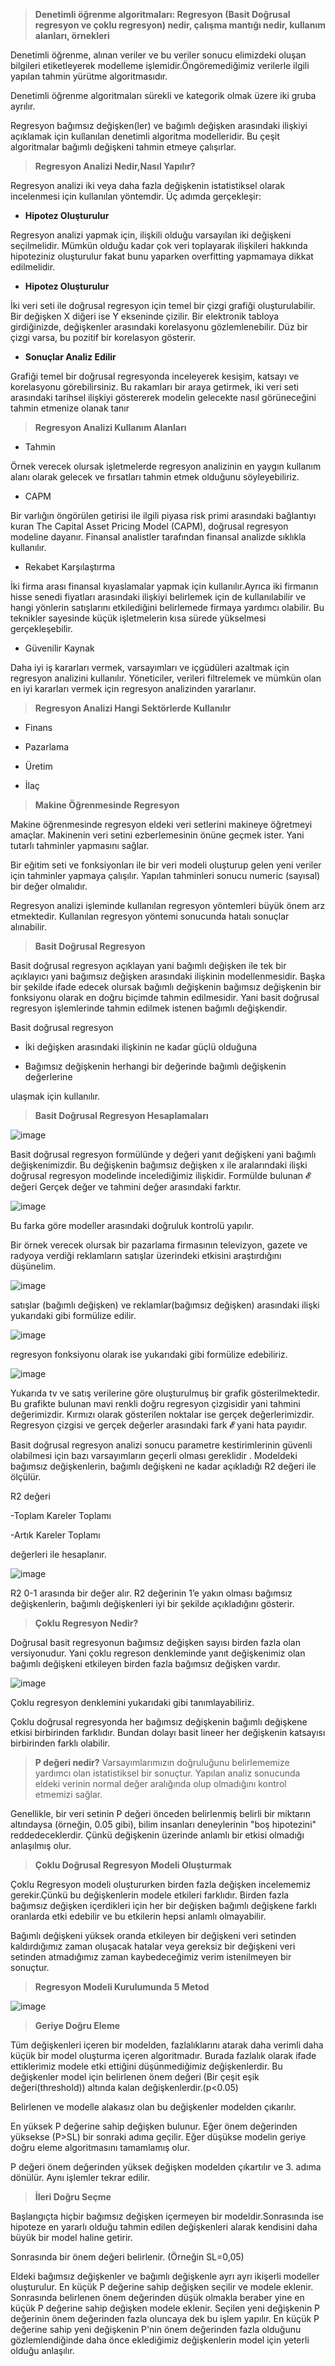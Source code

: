>**Denetimli öğrenme algoritmaları: Regresyon (Basit Doğrusal regresyon ve çoklu regresyon) nedir, çalışma mantığı nedir, kullanım alanları, örnekleri**

Denetimli öğrenme, alınan veriler ve bu veriler sonucu elimizdeki oluşan bilgileri etiketleyerek modelleme işlemidir.Öngöremediğimiz verilerle ilgili yapılan tahmin yürütme algoritmasıdır. 

Denetimli öğrenme algoritmaları sürekli ve kategorik olmak üzere iki gruba ayrılır.

Regresyon bağımsız değişken(ler) ve bağımlı değişken arasındaki ilişkiyi açıklamak için kullanılan denetimli algoritma modelleridir. Bu çeşit algoritmalar bağımlı değişkeni tahmin etmeye çalışırlar.

>**Regresyon Analizi Nedir,Nasıl Yapılır?**

Regresyon analizi iki veya daha fazla değişkenin istatistiksel olarak incelenmesi için kullanılan yöntemdir. Üç adımda gerçekleşir:

- **Hipotez Oluşturulur**

Regresyon analizi yapmak için, ilişkili olduğu varsayılan iki değişkeni seçilmelidir. Mümkün olduğu kadar çok veri toplayarak ilişkileri hakkında hipoteziniz oluşturulur fakat bunu yaparken overfitting yapmamaya dikkat edilmelidir.

- **Hipotez Oluşturulur**

İki veri seti ile doğrusal regresyon için temel bir çizgi grafiği oluşturulabilir. Bir değişken X diğeri ise Y ekseninde çizilir. Bir elektronik tabloya girdiğinizde, değişkenler arasındaki korelasyonu gözlemlenebilir. Düz bir çizgi varsa, bu pozitif bir korelasyon gösterir.

- **Sonuçlar Analiz Edilir**

Grafiği temel bir doğrusal regresyonda inceleyerek kesişim, katsayı ve korelasyonu görebilirsiniz. Bu rakamları bir araya getirmek, iki veri seti arasındaki tarihsel ilişkiyi göstererek modelin gelecekte nasıl görüneceğini tahmin etmenize olanak tanır

>**Regresyon Analizi Kullanım Alanları**

- Tahmin

Örnek verecek olursak işletmelerde regresyon analizinin en yaygın kullanım alanı olarak gelecek ve fırsatları tahmin etmek olduğunu söyleyebiliriz.

- CAPM

Bir varlığın öngörülen getirisi ile ilgili piyasa risk primi arasındaki bağlantıyı kuran The Capital Asset Pricing Model (CAPM), doğrusal regresyon modeline dayanır. Finansal analistler tarafından finansal analizde sıklıkla kullanılır.

- Rekabet Karşılaştırma

İki firma arası finansal kıyaslamalar yapmak için kullanılır.Ayrıca iki firmanın hisse senedi fiyatları arasındaki ilişkiyi belirlemek için de kullanılabilir ve hangi yönlerin satışlarını etkilediğini belirlemede firmaya yardımcı olabilir. Bu teknikler sayesinde küçük işletmelerin kısa sürede yükselmesi gerçekleşebilir.

- Güvenilir Kaynak

Daha iyi iş kararları vermek, varsayımları ve içgüdüleri azaltmak için regresyon analizini kullanılır. Yöneticiler, verileri filtrelemek ve mümkün olan en iyi kararları vermek için regresyon analizinden yararlanır.

>**Regresyon Analizi Hangi Sektörlerde Kullanılır**

- Finans

- Pazarlama

- Üretim

- İlaç

>**Makine Öğrenmesinde Regresyon** 


Makine öğrenmesinde regresyon eldeki veri setlerini makineye öğretmeyi amaçlar. Makinenin veri setini ezberlemesinin önüne geçmek ister. Yani tutarlı tahminler yapmasını sağlar.

Bir eğitim seti ve fonksiyonları ile bir veri modeli oluşturup gelen yeni veriler için tahminler yapmaya çalışılır. Yapılan tahminleri sonucu numeric (sayısal) bir değer olmalıdır.

Regresyon analizi işleminde kullanılan regresyon yöntemleri büyük önem arz etmektedir. Kullanılan regresyon yöntemi sonucunda hatalı sonuçlar alınabilir.


>**Basit Doğrusal Regresyon**


Basit doğrusal regresyon açıklayan yani bağımlı değişken ile tek bir açıklayıcı yani bağımsız değişken arasındaki ilişkinin modellenmesidir. Başka bir şekilde ifade edecek olursak bağımlı değişkenin bağımsız değişkenin bir fonksiyonu olarak en doğru biçimde tahmin edilmesidir. Yani basit doğrusal regresyon işlemlerinde tahmin edilmek istenen bağımlı değişkendir.

Basit doğrusal regresyon

- İki değişken arasındaki ilişkinin ne kadar güçlü olduğuna

- Bağımsız değişkenin herhangi bir değerinde bağımlı değişkenin değerlerine

ulaşmak için kullanılır.

>**Basit Doğrusal Regresyon Hesaplamaları**

![image](https://user-images.githubusercontent.com/73705686/197873049-8a96866e-e1ad-43fa-9d09-492f2ac355c9.png)

Basit doğrusal regresyon formülünde y değeri yanıt değişkeni yani bağımlı değişkenimizdir. Bu değişkenin bağımsız değişken x ile aralarındaki ilişki doğrusal regresyon modelinde incelediğimiz ilişkidir.
Formülde bulunan 𝓔 değeri Gerçek değer ve tahmini değer arasındaki farktır.

![image](https://user-images.githubusercontent.com/73705686/197874374-6e7b297b-c982-4313-8879-75f79510e1ee.png)

Bu farka göre modeller arasındaki doğruluk kontrolü yapılır.

Bir örnek verecek olursak bir pazarlama firmasının televizyon, gazete ve radyoya verdiği reklamların satışlar üzerindeki etkisini araştırdığını düşünelim.

![image](https://user-images.githubusercontent.com/73705686/197875886-902fd1d3-1d14-49f8-b007-b2f492f9af3f.png)


satışlar (bağımlı değişken) ve reklamlar(bağımsız değişken) arasındaki ilişki yukarıdaki gibi formülize edilir.


![image](https://user-images.githubusercontent.com/73705686/197875227-bb8ecd57-abae-4760-a0e1-459a1be3a6cd.png)


regresyon fonksiyonu olarak ise yukarıdaki gibi formülize edebiliriz.

![image](https://user-images.githubusercontent.com/73705686/197875988-4a268731-f071-4790-a600-f5f009c2c683.png)


Yukarıda tv ve satış verilerine göre oluşturulmuş bir grafik gösterilmektedir. Bu grafikte bulunan mavi renkli doğru regresyon çizgisidir yani tahmini değerimizdir. Kırmızı olarak gösterilen noktalar ise gerçek değerlerimizdir. Regresyon çizgisi ve gerçek değerler arasındaki fark 𝓔 yani hata payıdır.

Basit doğrusal regresyon analizi sonucu parametre kestirimlerinin güvenli olabilmesi için bazı varsayımların geçerli olması gereklidir .
Modeldeki bağımsız değişkenlerin, bağımlı değişkeni ne kadar açıkladığı R2 değeri ile ölçülür.

R2 değeri 

-Toplam Kareler Toplamı

-Artık Kareler Toplamı

değerleri ile hesaplanır.

![image](https://user-images.githubusercontent.com/73705686/197877258-01c1c364-18ac-4284-ae39-a40e373de3be.png)


R2  0-1 arasında bir değer alır. R2 değerinin 1’e yakın olması bağımsız değişkenlerin, bağımlı değişkenleri iyi bir şekilde açıkladığını gösterir.

>**Çoklu Regresyon Nedir?**

Doğrusal basit regresyonun bağımsız değişken sayısı birden fazla olan versiyonudur. Yani çoklu regreson denkleminde yanıt değişkenimiz olan bağımlı değişkeni etkileyen birden fazla bağımsız değişken vardır.

![image](https://user-images.githubusercontent.com/73705686/198046006-37d7e82f-0e39-4614-8e27-fc66a84b1306.png)

Çoklu regresyon denklemini yukarıdaki gibi tanımlayabiliriz.

Çoklu doğrusal regresyonda her bağımsız değişkenin bağımlı değişkene etkisi birbirinden farklıdır. Bundan dolayı basit lineer her değişkenin katsayısı birbirinden farklı olabilir. 

>**P değeri nedir?**
Varsayımlarımızın doğruluğunu belirlememize yardımcı olan istatistiksel bir sonuçtur. Yapılan analiz sonucunda eldeki verinin normal değer aralığında olup olmadığını kontrol etmemizi sağlar.

Genellikle, bir veri setinin P değeri önceden belirlenmiş belirli bir miktarın altındaysa (örneğin, 0.05 gibi), bilim insanları deneylerinin "boş hipotezini" reddedeceklerdir. Çünkü değişkenin üzerinde anlamlı bir etkisi olmadığı anlaşılmış olur.

>**Çoklu Doğrusal Regresyon Modeli Oluşturmak**

Çoklu Regresyon modeli oluştururken birden fazla değişken incelememiz gerekir.Çünkü bu değişkenlerin modele etkileri farklıdır. Birden fazla bağımsız değişken içerdikleri için her bir değişken bağımlı değişkene farklı oranlarda etki edebilir ve bu etkilerin hepsi anlamlı olmayabilir.

Bağımlı değişkeni yüksek oranda etkileyen bir değişkeni veri setinden kaldırdığımız zaman oluşacak hatalar veya gereksiz bir değişkeni veri setinden atmadığımız zaman kaybedeceğimiz verim istenilmeyen bir sonuçtur.

>**Regresyon Modeli Kurulumunda 5 Metod**

![image](https://user-images.githubusercontent.com/73705686/198049144-03ff0322-ed55-4d5a-9195-0e49a6601b3a.png)

>**Geriye Doğru Eleme**

Tüm değişkenleri içeren bir modelden, fazlalıklarını atarak daha verimli daha küçük bir model oluşturma içeren algoritmadır. Burada fazlalık olarak ifade ettiklerimiz modele etki ettiğini düşünmediğimiz değişkenlerdir. Bu değişkenler model için belirlenen önem değeri (Bir çeşit eşik değeri(threshold)) altında kalan değişkenlerdir.(p<0.05)

Belirlenen ve modelle alakasız olan bu değişkenler modelden çıkarılır.

En yüksek P değerine sahip değişken bulunur. Eğer önem değerinden yüksekse (P>SL) bir sonraki adıma geçilir. Eğer düşükse modelin geriye doğru eleme algoritmasını tamamlamış olur.

P değeri önem değerinden yüksek değişken modelden çıkartılır ve 3. adıma dönülür. Aynı işlemler tekrar edilir.


>**İleri Doğru Seçme**

Başlangıçta hiçbir bağımsız değişken içermeyen bir modeldir.Sonrasında ise hipoteze en yararlı olduğu tahmin edilen değişkenleri alarak kendisini daha büyük bir model haline getirir.

Sonrasında bir önem değeri belirlenir. (Örneğin SL=0,05)

Eldeki bağımsız değişkenler ve bağımlı değişkenle ayrı ayrı ikişerli modeller oluşturulur. En küçük P değerine sahip değişken seçilir ve modele eklenir. Sonrasında belirlenen önem değerinden düşük olmakla beraber yine en küçük P değerine sahip değişken modele eklenir. Seçilen yeni değişkenin P değerinin önem değerinden fazla oluncaya dek bu işlem yapılır.
En küçük P değerine sahip yeni değişkenin P'nin önem değerinden fazla olduğunu gözlemlendiğinde daha önce eklediğimiz değişkenlerin model için yeterli olduğu anlaşılır.


